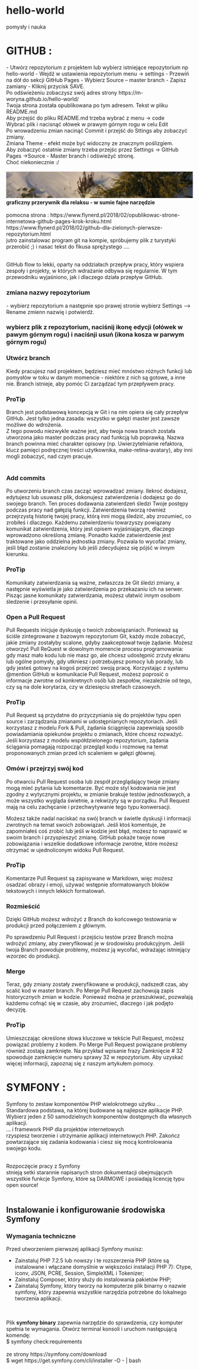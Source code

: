 # hello-world
pomysły i nauka

<h1>
GITHUB :  </h1>
- Utwórz repozytorium z projektem lub wybierz istniejące repozytorium np hello-world
- Wejdź w ustawienia repozytorium menu -> settings
- Przewiń na dół do sekcji GitHub Pages
- Wybierz Source – master branch
- Zapisz zamiany - Kliknij przycisk SAVE. <br>
Po odświeżeniu zobaczysz swój adres strony https://m-woryna.github.io/hello-world/<br>
Twoja strona została opublikowana po tym adresem. Tekst w pliku README.md<br>
Aby przejść do pliku README.md trzeba wybrać z menu -> code<br>
Wybrać plik i nacisnąć ołówek w prawym górnym rogu w celu Edit <br>
Po wrowadzeniu zmian nacinąć Commit i przejść do Sttings aby zobaczyć zmiany. <br>
Zmiana Theme - efekt może być widoczny ze znacznym poślizgiem.<br>
Aby zobaczyć ostatnie zmiany trzeba przejśc przez Settings -> GitHub Pages ->Source - Master branch  i odświeżyć stronę.
<br>Choć niekoniecznie :/<br><br>
<IMG SRC="ogrodnik_zima1.jpg" BORDER="0"  ALT="obrazek zimowy">
  <b>graficzny przerywnik dla relaksu - w sumie fajne narzędzie</b> <BR>
 <br>
  pomocna strona : https://www.flynerd.pl/2018/02/opublikowac-strone-internetowa-github-pages-krok-kroku.html
  <br>
  https://www.flynerd.pl/2018/02/github-dla-zielonych-pierwsze-repozytorium.html
  <br>
  jutro zainstalowac program git na kompie, spróbujemy plik z turystyki przerobić ;) i nasac tekst do fikusa sprężystego ....<br><br>
  
GitHub flow to lekki, oparty na oddziałach przepływ pracy, który wspiera zespoły i projekty, w których wdrażanie odbywa się regularnie. W tym przewodniku wyjaśniono, jak i dlaczego działa przepływ GitHub.<br>

<h3> zmiana nazwy repozytorium </h3>
-  wybierz repozytorium a następnie spo prawej stronie wybierz Settings --> Rename zmienn nazwię i potwierdż.
<h3 usuń plik z repozytorium </h3>
wybierz plik z repozytorium, naciśnij ikonę edycji (ołówek w pawym górnym rogu) i naciśnji usuń (ikona kosza w parwym górnym rogu)
  
<h3> Utwórz branch</h3>

Kiedy pracujesz nad projektem, będziesz mieć mnóstwo różnych funkcji lub pomysłów w toku w danym momencie - niektóre z nich są gotowe, a inne nie. Branch istnieje, aby pomóc Ci zarządzać tym przepływem pracy. <br>

<h3>ProTip</h3>

Branch jest podstawową koncepcją w Git i na nim opiera się cały przepływ GitHub. Jest tylko jedna zasada: wszystko w gałęzi master jest zawsze możliwe do wdrożenia.<br>
Z tego powodu niezwykle ważne jest, aby twoja nowa branch została utworzona jako master podczas pracy nad funkcją lub poprawką. Nazwa branch powinna mieć charakter opisowy (np. Uwierzytelnianie refaktora, klucz pamięci podręcznej treści użytkownika, make-retina-avatary), aby inni mogli zobaczyć, nad czym pracuje.<br><br>

<h3>Add commits</h3>
Po utworzeniu branch czas zacząć wprowadzać zmiany. Ilekroć dodajesz, edytujesz lub usuwasz plik, dokonujesz zatwierdzenia i dodajesz go do swojego branch. Ten proces dodawania zatwierdzeń śledzi Twoje postępy podczas pracy nad gałęzią funkcji.
Zatwierdzenia tworzą również przejrzystą historię twojej pracy, którą inni mogą śledzić, aby zrozumieć, co zrobiłeś i dlaczego. Każdemu zatwierdzeniu towarzyszy powiązany komunikat zatwierdzenia, który jest opisem wyjaśniającym, dlaczego wprowadzono określoną zmianę. Ponadto każde zatwierdzenie jest traktowane jako oddzielna jednostka zmiany. Pozwala to wycofać zmiany, jeśli błąd zostanie znaleziony lub jeśli zdecydujesz się pójść w innym kierunku.

<h3>ProTip</h3>

Komunikaty zatwierdzania są ważne, zwłaszcza że Git śledzi zmiany, a następnie wyświetla je jako zatwierdzenia po przekazaniu ich na serwer. Pisząc jasne komunikaty zatwierdzania, możesz ułatwić innym osobom śledzenie i przesyłanie opinii.

<h3>Open a Pull Request</h3>
Pull Requests inicjuje dyskusję o twoich zobowiązaniach. Ponieważ są ściśle zintegrowane z bazowym repozytorium Git, każdy może zobaczyć, jakie zmiany zostałyby scalone, gdyby zaakceptował twoje żądanie.
Możesz otworzyć Pull ReQuest w dowolnym momencie procesu programowania: gdy masz mało kodu lub nie masz go, ale chcesz udostępnić zrzuty ekranu lub ogólne pomysły, gdy utkniesz i potrzebujesz pomocy lub porady, lub gdy jesteś gotowy na kogoś przejrzeć swoją pracę. Korzystając z systemu @mention GitHub w komunikacie Pull Request, możesz poprosić o informacje zwrotne od konkretnych osób lub zespołów, niezależnie od tego, czy są na dole korytarza, czy w dziesięciu strefach czasowych.

<h3>ProTip</h3>

Pull Request są przydatne do przyczyniania się do projektów typu open source i zarządzania zmianami w udostępnianych repozytoriach. Jeśli korzystasz z modelu Fork & Pull, żądania ściągnięcia zapewniają sposób powiadamiania opiekunów projektu o zmianach, które chcesz rozważyć. Jeśli korzystasz z modelu współdzielonego repozytorium, żądania ściągania pomagają rozpocząć przegląd kodu i rozmowę na temat proponowanych zmian przed ich scaleniem w gałęzi głównej.

<h3>Omów i przejrzyj swój kod</h3>

Po otwarciu Pull Request osoba lub zespół przeglądający twoje zmiany mogą mieć pytania lub komentarze. 
Być może styl kodowania nie jest zgodny z wytycznymi projektu, w zmianie brakuje testów jednostkowych, a może wszystko wygląda świetnie, a rekwizyty są w porządku. Pull Request mają na celu zachęcanie i przechwytywanie tego typu konwersacji.

Możesz także nadal naciskać na swój branch w świetle dyskusji i informacji zwrotnych na temat swoich zobowiązań. Jeśli ktoś komentuje, że zapomniałeś coś zrobić lub jeśli w kodzie jest błąd, możesz to naprawić w swoim branch i przyspieszyć zmianę. GitHub pokaże twoje nowe zobowiązania i wszelkie dodatkowe informacje zwrotne, które możesz otrzymać w ujednoliconym widoku Pull Request.

<h3>ProTip</h3>

Komentarze Pull Request są zapisywane w Markdown, więc możesz osadzać obrazy i emoji, używać wstępnie sformatowanych bloków tekstowych i innych lekkich formatowań.

<h3>Rozmieścić</h3>

Dzięki GitHub możesz wdrożyć z Branch do końcowego testowania w produkcji przed połączeniem z głównym.

Po sprawdzeniu Pull Request i przejściu testów przez Branch można wdrożyć zmiany, aby zweryfikować je w środowisku produkcyjnym. Jeśli twoja Branch powoduje problemy, możesz ją wycofać, wdrażając istniejący wzorzec do produkcji.

<h3>Merge</h3>

Teraz, gdy zmiany zostały zweryfikowane w produkcji, nadszedł czas, aby scalić kod w master branch.
Po Merge Pull Request zachowują zapis historycznych zmian w kodzie. Ponieważ można je przeszukiwać, pozwalają każdemu cofnąć się w czasie, aby zrozumieć, dlaczego i jak podjęto decyzję.

<h3>ProTip</h3>
Umieszczając określone słowa kluczowe w tekście Pull Request, możesz powiązać problemy z kodem. Po Merge Pull Request powiązane problemy również zostają zamknięte. Na przykład wpisanie frazy Zamknięcie # 32 spowoduje zamknięcie numeru sprawy 32 w repozytorium. Aby uzyskać więcej informacji, zapoznaj się z naszym artykułem pomocy.

<h1>
SYMFONY :  </h1>

Symfony to zestaw komponentów PHP wielokrotnego użytku ...<br>
Standardowa podstawa, na której budowane są najlepsze aplikacje PHP. Wybierz jeden z 50 samodzielnych komponentów dostępnych dla własnych aplikacji.<br>
... i framework PHP dla projektów internetowych<br>
rzyspiesz tworzenie i utrzymanie aplikacji internetowych PHP. Zakończ powtarzające się zadania kodowania i ciesz się mocą kontrolowania swojego kodu.
<br><br>

Rozpoczęcie pracy z Symfony<br>
stnieją setki starannie napisanych stron dokumentacji obejmujących wszystkie funkcje Symfony, które są DARMOWE i posiadają licencję typu open source!<br>
<br>

<h2>Instalowanie i konfigurowanie środowiska Symfony</h2>

<h3>Wymagania techniczne</h3>

Przed utworzeniem pierwszej aplikacji Symfony musisz:<br>

- Zainstaluj PHP 7.2.5 lub nowszy i te rozszerzenia PHP (które są instalowane i włączane domyślnie w większości instalacji PHP 7): Ctype, iconv, JSON, PCRE, Session, SimpleXML i Tokenizer;<br>
- Zainstaluj Composer, który służy do instalowania pakietów PHP;<br>
- Zainstaluj Symfony, który tworzy na komputerze plik binarny o nazwie symfony, który zapewnia wszystkie narzędzia potrzebne do lokalnego tworzenia aplikacji.
<br>
<br>
Plik <b>symfony binary</b> zapewnia narzędzie do sprawdzenia, czy komputer spełnia te wymagania. Otwórz terminal konsoli i uruchom następującą komendę:<br>
$  symfony check:requirements
<br><br>
ze strony https://symfony.com/download <br>
$ wget https://get.symfony.com/cli/installer -O - | bash
<br>
